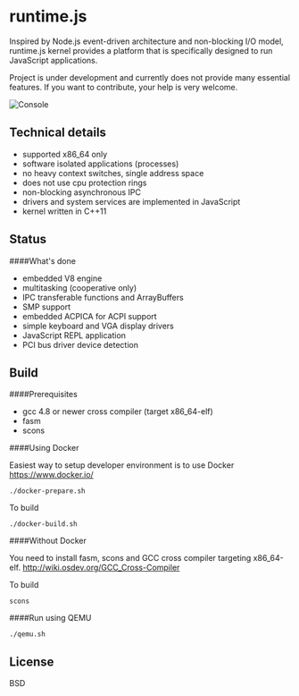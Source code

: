 runtime.js
====

Inspired by Node.js event-driven architecture and non-blocking I/O model, runtime.js kernel provides a platform that is specifically designed to run JavaScript applications.

Project is under development and currently does not provide many essential features. If you want to contribute, your help is very welcome.

![Console](https://raw.githubusercontent.com/runtimejs/runtimejs.github.io/master/img/runtimejs_1_compressed.png)

Technical details
----

- supported x86_64 only
- software isolated applications (processes)
- no heavy context switches, single address space
- does not use cpu protection rings
- non-blocking asynchronous IPC
- drivers and system services are implemented in JavaScript
- kernel written in C++11

Status
----

####What's done

- embedded V8 engine
- multitasking (cooperative only)
- IPC transferable functions and ArrayBuffers
- SMP support
- embedded ACPICA for ACPI support
- simple keyboard and VGA display drivers
- JavaScript REPL application
- PCI bus driver device detection


Build
----
####Prerequisites
- gcc 4.8 or newer cross compiler (target x86\_64-elf)
- fasm
- scons

####Using Docker

Easiest way to setup developer environment is to use Docker https://www.docker.io/

    ./docker-prepare.sh

To build

    ./docker-build.sh

####Without Docker

You need to install fasm, scons and GCC cross compiler targeting x86\_64-elf. http://wiki.osdev.org/GCC_Cross-Compiler

To build

    scons
    
####Run using QEMU

    ./qemu.sh
    
    
License
----
BSD
